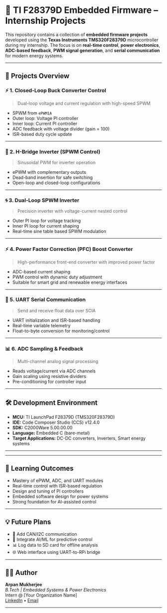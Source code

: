 # 🔧 TI F28379D Embedded Firmware – Internship Projects

This repository contains a collection of **embedded firmware projects** developed using the **Texas Instruments TMS320F28379D** microcontroller during my internship. The focus is on **real-time control**, **power electronics**, **ADC-based feedback**, **PWM signal generation**, and **serial communication** for modern energy systems.

---

## 📌 Projects Overview

### ⚡ 1. Closed-Loop Buck Converter Control
> Dual-loop voltage and current regulation with high-speed SPWM

- SPWM from `ePWM1A`
- Outer loop: Voltage PI controller
- Inner loop: Current PI controller
- ADC feedback with voltage divider (gain = 100)
- ISR-based duty cycle update

---

### 🔄 2. H-Bridge Inverter (SPWM Control)
> Sinusoidal PWM for inverter operation

- ePWM with complementary outputs
- Dead-band insertion for safe switching
- Open-loop and closed-loop configurations

---

### 🌀 3. Dual-Loop SPWM Inverter
> Precision inverter with voltage-current nested control

- Outer PI loop for voltage tracking
- Inner PI loop for current shaping
- Real-time sine table based SPWM modulation

---

### ⚡ 4. Power Factor Correction (PFC) Boost Converter
> High-performance front-end converter with improved power factor

- ADC-based current shaping
- PWM control with dynamic duty adjustment
- Suitable for smart grid and renewable energy interfaces

---

### 🔗 5. UART Serial Communication
> Send and receive float data over SCIA

- UART initialization and ISR-based handling
- Real-time variable telemetry
- Float-to-byte conversion for monitoring/control

---

### 📊 6. ADC Sampling & Feedback
> Multi-channel analog signal processing

- Reads voltage/current via ADC channels
- Gain scaling using resistive dividers
- Pre-conditioning for controller input

---

## 🛠 Development Environment

- **MCU:** TI LaunchPad F28379D (TMS320F28379D)
- **IDE:** Code Composer Studio (CCS) v12.4.0
- **SDK:** C2000Ware 5.00.00.00
- **Language:** Embedded C (bare-metal)
- **Target Applications:** DC-DC converters, Inverters, Smart energy systems

---


---

## 🚀 Learning Outcomes

- Mastery of ePWM, ADC, and UART modules
- Real-time control with ISR-based regulation
- Design and tuning of PI controllers
- Embedded software design for power systems
- Strong foundation for AI-assisted control

---

## 💡 Future Plans

- 📶 Add CAN/I2C communication
- 🧠 Integrate AI/ML for predictive control
- 📊 Log data to SD card for offline analysis
- 🌐 Web interface using UART-to-RPi bridge

---

## 👨‍💻 Author

**Arpan Mukherjee**  
*B.Tech | Embedded Systems & Power Electronics*  
Intern @ [Your Organization Name]  
[LinkedIn](https://www.linkedin.com/) • [Email](mailto:your-email@example.com)

---





